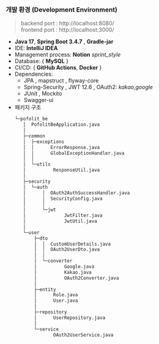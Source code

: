 ### 개발 환경 (Development Environment)
> backend port : http://localhost:8080/  
> frontend port : http://localhost:3000/
- **Java 17**, **Spring Boot 3.4.7** , **Gradle-jar**
- IDE: **IntelliJ IDEA**
- Management process: **Notion** _sprint_style_
- Database: { **MySQL** }
- CI/CD: { **GitHub Actions**, **Docker** }
- Dependencies:
    - JPA , mapstruct , flyway-core
    - Spring-Security ,  JWT 12.6 , OAuth2: _kakao,google_
    - JUnit , Mockito
    - Swagger-ui
- 패키지 구조
    ```txt
   └─pofolit_be
       │  PofolitBeApplication.java
       │
       ├─common
       │  ├─exceptions
       │  │      ErrorResponse.java
       │  │      GlobalExceptionHandler.java
       │  │
       │  └─utils
       │          ResponseUtil.java
       │
       ├─security
       │  └─auth
       │      │  OAuth2AuthSuccessHandler.java
       │      │  SecurityConfig.java
       │      │
       │      └─jwt
       │              JwtFilter.java
       │              JwtUtil.java
       │
       └─user
           ├─dto
           │  │  CustomUserDetails.java
           │  │  OAuth2UserDto.java
           │  │
           │  └─converter
           │          Google.java
           │          Kakao.java
           │          OAuth2Converter.java
           │
           ├─entity
           │      Role.java
           │      User.java
           │
           ├─repository
           │      UserRepository.java
           │
           └─service
                  OAuth2UserService.java
   ```

